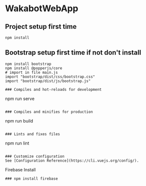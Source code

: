 # WakabotWebApp

## Project setup first time
```
npm install
```

## Bootstrap setup first time if not don't install
```
npm install bootstrap
npm install @popperjs/core
# import in file main.js
import "bootstrap/dist/css/bootstrap.css"
import "bootstrap/dist/js/bootstrap.js"

### Compiles and hot-reloads for development
```
npm run serve
```

### Compiles and minifies for production
```
npm run build
```

### Lints and fixes files
```
npm run lint
```

### Customize configuration
See [Configuration Reference](https://cli.vuejs.org/config/).

```
Firebase Install
```
### npm install firebase
